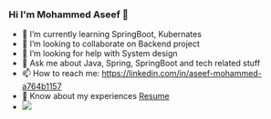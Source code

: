 ### Hi I'm Mohammed Aseef 👋

- 🌱 I’m currently learning SpringBoot, Kubernates
- 👯 I’m looking to collaborate on Backend project
- 🤔 I’m looking for help with System design
- 💬 Ask me about Java, Spring, SpringBoot and tech related stuff
- 📫 How to reach me: https://linkedin.com/in/aseef-mohammed-a764b1157
- 📄 Know about my experiences <a href="https://drive.google.com/file/d/1CexEJdVfYHfDMuC1yBctstT5ZqfBHBs3/view">Resume</a>
- <img src="https://github-readme-stats.vercel.app/api?username=aseef0406&&show_icons=true&title_color=ffffff&icon_color=da7031&text_color=daf7dc&bg_color=151515">
